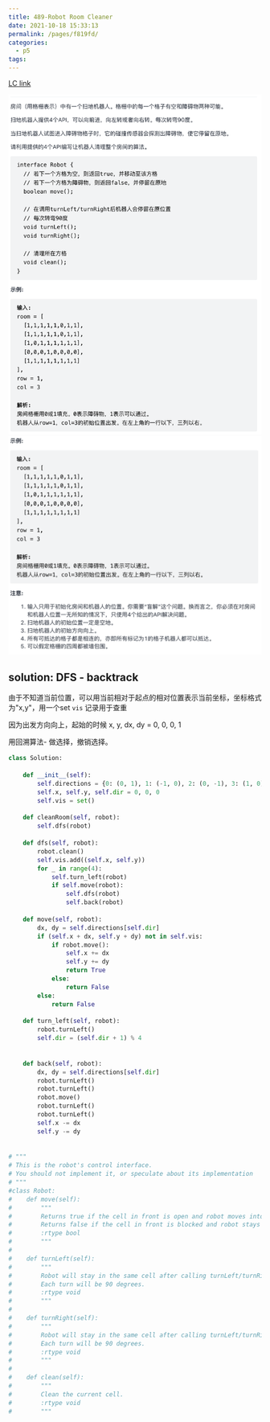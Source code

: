 ```yaml
---
title: 489-Robot Room Cleaner
date: 2021-10-18 15:33:13
permalink: /pages/f819fd/
categories:
  - p5
tags:
---
```

[LC link](https://leetcode.com/problems/robot-room-cleaner/)

![](https://raw.githubusercontent.com/emmableu/image/master/489-0.png)
![](https://raw.githubusercontent.com/emmableu/image/master/489-1.png)

## solution: DFS - backtrack

由于不知道当前位置，可以用当前相对于起点的相对位置表示当前坐标，坐标格式为"x,y"，用一个set `vis` 记录用于查重

因为出发方向向上，起始的时候 x, y, dx, dy = 0, 0, 0, 1

用回溯算法- 做选择，撤销选择。

```python
class Solution:

	def __init__(self):
		self.directions = {0: (0, 1), 1: (-1, 0), 2: (0, -1), 3: (1, 0)}
		self.x, self.y, self.dir = 0, 0, 0
		self.vis = set()
	
	def cleanRoom(self, robot):
		self.dfs(robot)

	def dfs(self, robot):
		robot.clean()
		self.vis.add((self.x, self.y))
		for _ in range(4):
			self.turn_left(robot)
			if self.move(robot):
				self.dfs(robot)
				self.back(robot)

	def move(self, robot):
		dx, dy = self.directions[self.dir]
		if (self.x + dx, self.y + dy) not in self.vis:
			if robot.move():
				self.x += dx
				self.y += dy
				return True
			else:
				return False
		else:
			return False

	def turn_left(self, robot):
		robot.turnLeft()
		self.dir = (self.dir + 1) % 4
			

	def back(self, robot):
		dx, dy = self.directions[self.dir]
		robot.turnLeft()
		robot.turnLeft()
		robot.move()
		robot.turnLeft()
		robot.turnLeft()
		self.x -= dx
		self.y -= dy
		
		
# """
# This is the robot's control interface.
# You should not implement it, or speculate about its implementation
# """
#class Robot:
#    def move(self):
#        """
#        Returns true if the cell in front is open and robot moves into the cell.
#        Returns false if the cell in front is blocked and robot stays in the current cell.
#        :rtype bool
#        """
#
#    def turnLeft(self):
#        """
#        Robot will stay in the same cell after calling turnLeft/turnRight.
#        Each turn will be 90 degrees.
#        :rtype void
#        """
#
#    def turnRight(self):
#        """
#        Robot will stay in the same cell after calling turnLeft/turnRight.
#        Each turn will be 90 degrees.
#        :rtype void
#        """
#
#    def clean(self):
#        """
#        Clean the current cell.
#        :rtype void
#        """


```
